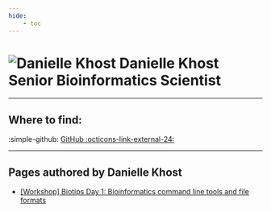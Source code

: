 ```yaml
---
hide:
    - toc
---
```


<h1 class="profile-header">
  <img src="/img/people/daniellekhost.jpg" alt="Danielle Khost">
  <span class="profile-name">
    Danielle Khost<br>
    <span class="profile-title">Senior Bioinformatics Scientist</span>
  </span>
</h1>




---

## Where to find:

:simple-github: [GitHub :octicons-link-external-24:](https://github.com/danielle-khost)

---

## Pages authored by Danielle Khost

 - [[Workshop] Biotips Day 1: Bioinformatics command line tools and file formats](../workshops/biotips/Biotips-workshop-Day1.md)